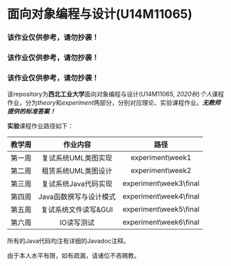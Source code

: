 # 面向对象编程与设计(U14M11065)



### 该作业仅供参考，请勿抄袭！

### 该作业仅供参考，请勿抄袭！

### 该作业仅供参考，请勿抄袭！



该repository为**西北工业大学**面向对象编程与设计(U14M11065, *2020秋*)*个人*课程作业，分为*theory*和*experiment*两部分，分别对应理论、实验课程作业。***无教师提供的标准答案！***



**实验**课程作业路径如下：

| 教学周 |        作业内容        |          路径          |
| :----: | :--------------------: | :--------------------: |
| 第一周 |  复试系统UML类图实现   |    experiment\week1    |
| 第二周 |  租赁系统UML类图设计   |    experiment\week2    |
| 第三周 |  复试系统Java代码实现  | experiment\week3\final |
| 第四周 | Java函数撰写与设计模式 | experiment\week4\final |
| 第五周 |  复试系统文件读写&GUI  | experiment\week5\final |
| 第六周 |       IO读写测试       | experiment\week6\final |

所有的Java代码均注有详细的Javadoc注释。



由于本人水平有限，如有疏漏，请诸位不吝赐教。